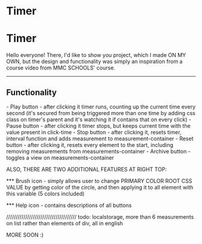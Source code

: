# Timer
<h1 color="blue"> Timer </h1>

Hello everyone!
There, I'd like to show you project, which I made <span color="red">ON MY OWN<span>, but the design and functionality was simply an inspiration from a course video from MMC SCHOOLS' course.

------------------------
<h2>Functionality</h2>
- Play button - after clicking it timer runs, counting up the current time every second (it's secured from being triggered more than one time by adding css class on timer's parent and it's watching it if contains that on every click)
- Pause button - after clicking it timer stops, but keeps current time with the value present in click-time
- Stop button - after clicking it, resets timer, interval function and adds measurement to measurement-container
- Reset button - after clicking it, resets every element to the start, including removing measurements from measurements-container
- Archive button - toggles a view on measurements-container
  
  ALSO, THERE ARE TWO ADDITIONAL FEATURES AT RIGHT TOP:
  
  *** Brush icon - simply allows user to change PRIMARY COLOR ROOT CSS VALUE by getting color of the circle, and then applying it to all element with this variable (5 colors included)
  
  *** Help icon - contains descriptions of all buttons
  
  /////////////////////////////////////
  todo: localstorage, more than 6 measurements on list rather than elements of div, all in english
  
  MORE SOON :)
  
  
